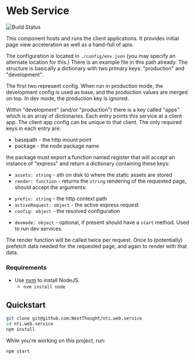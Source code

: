 # Web Service

![Build Status](https://github.com/NextThought/nti.web.service/workflows/Project%20Health/badge.svg)


This component hosts and runs the client applications. It provides initial page view acceleration as well as a hand-full of apis.

The configuration is located in `./config/env.json` (you may specify an alternate location for this.) There is an example file in this path already. The structure is basically a dictionary with two primary keys: "production" and "development".

The first two represent config. When run in production mode, the development config is used as base, and the production values are merged on top. In dev mode, the production key is ignored.


Within "development" (and/or "production") there is a key called "apps" which is an array of dictionaries. Each entry points this service at a client app. The client app config can be unique to that client.  The only required keys in each entry are:

 * basepath  - the http mount point
 * package - the node package name

the package must export a function named register that will accept an instance of "express" and return a dictionary containing these keys:

 * `assets: string` - ath on disk to where the static assets are stored
 * `render: function` - returns the `string` rendering of the requested page, should accept the arguments:
  - `prefix: string` - the http context path
  - `activeRequest: object` - the active express request
  - `config: object` - the resolved configuration
 * `devmode: object` - optional, if present should have a `start` method. Used to run dev services.

The render function will be called twice per request. Once to (potentially) prefetch data needed for the requested page, and again to render with that data.

### Requirements

* Use [nvm](https://github.com/nvm-sh/nvm) to install NodeJS.
  * `nvm install node`
  


## Quickstart

```bash
git clone git@github.com:NextThought/nti.web.service
cd nti.web.service
npm install
```

While you're working on this project, run:

```bash
npm start
```
